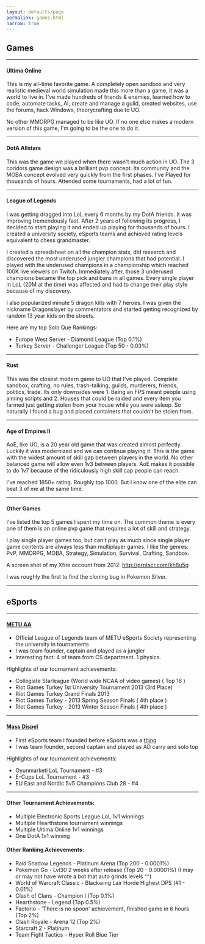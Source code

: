 ```yaml
---
layout: defaults/page
permalink: games.html
narrow: true
---
```


## Games

<hr />

#### Ultima Online

This is my all-time favorite game. A completely open sandbox and very realistic medieval world simulation made this more than a game, it was a world to live in. I've made hundreds of friends & enemies, learned how to code, automate tasks, AI, create and manage a guild, created websites, use the forums, hack Windows, theorycrafting due to UO. 

No other MMORPG managed to be like UO. If no one else makes a modern version of this game, I'm going to be the one to do it.

<hr />

#### DotA Allstars

This was the game we played when there wasn't much action in UO. The 3 coridors game design was a brilliant pvp concept. Its community and the MOBA concept evolved very quickly from the first phases. I've Played for thousands of hours. Attended some tournaments, had a lot of fun.

<hr />

#### League of Legends

I was getting dragged into LoL every 6 months by my DotA friends. It was improving tremendously fast. After 2 years of following its progress, I decided to start playing it and ended up playing for thousands of hours. I created a university society, eSports teams and achieved rating levels equivalent to chess grandmaster. 

I created a spreadsheet on all the champion stats, did research and discovered the most underused jungler champions that had potential.
I played with the underused champions in a championship which reached 100K live viewers on Twitch. Immediately after, those 3 underused champions became the top pick and bans in all games. Every single player in LoL (20M at the time) was affected and had to change their play style because of my discovery. 

I also popularized minute 5 dragon kills with 7 heroes. I was given the nickname Dragonslayer by commentators and started getting recognized by random 13 year kids on the streets.

Here are my top Solo Que Rankings:

- Europe West Server - Diamond League (Top 0.1%)
- Turkey Server - Challenger League (Top 50 - 0.03%)

<hr />

#### Rust

This was the closest modern game to UO that I've played. Complete sandbox, crafting, no rules, trash-talking, guilds, murderers, friends, politics, trade. Its only downsides were 1. Being an FPS meant people using aiming scripts and 2. Houses that could be raided and every item you farmed just getting stolen from your house while you were asleep. So naturally I found a bug and placed containers that couldn't be stolen from. 

<hr />

#### Age of Empires II

AoE, like UO, is a 20 year old game that was created almost perfectly. Luckily it was modernized and we can continue playing it. This is the game with the widest amount of skill gap between players in the world. No other balanced game will allow even 1v3 between players. AoE makes it possible to do 1v7 because of the ridiculously high skill cap people can reach.  

I've reached 1850+ rating. Roughly top 1000. But I know one of the elite can beat 3 of me at the same time. 

<hr />

#### Other Games

I've listed the top 5 games I spent my time on. The common theme is every one of them is an online pvp game that requires a lot of skill and strategy. 

I play single player games too, but can't play as much since single player game contents are always less than multiplayer games. I like the genres: PvP, MMORPG, MOBA, Strategy, Simulation, Survival, Crafting, Sandbox.

A screen shot of my Xfire account from 2012: http://prntscr.com/kh8u5g

I was roughly the first to find the cloning bug in Pokemon Silver. 

<hr />

## eSports

<hr />

#### <a href="https://play.eslgaming.com/team/7299055/">METU AA</a>

- Official League of Legends team of METU eSports Society representing the university in tournaments
- I was team founder, captain and played as a jungler
- Interesting fact: 4 of team from CS department. 1 physics. 

Highlights of our tournament achievements:

- Collegiate Starleague (World wide NCAA of video games) ( Top 16 )
- Riot Games Turkey 1st University Tournament 2013 (3rd Place) 
- Riot Games Turkey Grand Finals 2013
- Riot Games Turkey - 2013 Spring Season Finals ( 4th place )
- Riot Games Turkey - 2013 Winter Season Finals ( 4th place )

<hr />

#### <a href="https://play.eslgaming.com/rainbowsix/north-america-pc/r6siege/pro/challenger-league-season-8-qualifier-1/team/6218080/">Mass Dispel</a>

- First eSports team I founded before eSports was a <a href="http://prntscr.com/kh9mam">thing</a>
- I was team founder, second captain and played as AD carry and solo top

Highlights of our tournament achievements:

- Oyunmarketi LoL Tournament - #3
- E-Cups LoL Tournament - #3
- EU East and Nordic 5v5 Champions Club 28 - #4

<hr />

#### Other Tournament Achievements:

- Multiple Electronic Sports League LoL 1v1 winnings
- Multiple Hearthstone tournament winnings
- Multiple Ultima Online 1v1 winnings
- One DotA 1v1 winning

#### Other Ranking Achievements: 
- Raid Shadow Legends - Platinum Arena (Top 200 - 0.0001%)
- Pokemon Go - Lvl30 2 weeks after release (Top 20 - 0.00001%) (I may or may not have wrote a bot that auto grinds levels ^^)
- World of Warcraft Classic - Blackwing Lair Horde Highest DPS (#1 - 0.01%)
- Clash of Clans - Champion I (Top 0.1%)
- Hearthstone - Legend (Top 0.5%)
- Factorio - 'There is no spoon' achievement, finished game in 6 hours (Top 2%)
- Clash Royale - Arena 12 (Top 2%)
- Starcraft 2 - Platinum
- Team Fight Tactics - Hyper Roll Blue Tier
